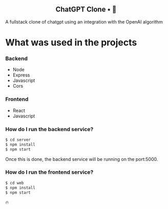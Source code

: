 <!-- <p align="center">
<img src="https://imgur.com/npkT3Tw.png" width="350" title="chatgpt">
</p> -->

<h2 align="center">
  ChatGPT Clone • 🤖
</h2>

A fullstack clone of chatgpt using an integration with the OpenAI algorithm

<!-- <p align="center">
<img src="" title="ChatGPT">
</p> -->

# What was used in the projects

### Backend
  - Node
  - Express
  - Javascript
  - Cors

### Frontend
  - React
  - Javascript


### How do I run the backend service?

```sh
$ cd server
$ npm install
$ npm start
```

Once this is done, the backend service will be running on the port:5000. 

### How do I run the frontend service?

```sh
$ cd web
$ npm install
$ npm start
```

🔥

